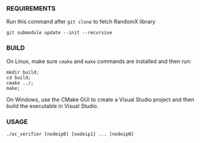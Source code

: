 ### REQUIREMENTS
Run this command after `git clone` to fetch RandomX library
```
git submodule update --init --recursive
```
### BUILD

On Linux, make sure `cmake` and `make` commands are installed and then run:
```
mkdir build;
cd build;
cmake ../;
make;
```

On Windows, use the CMake GUI to create a Visual Studio project and then build the executable in Visual Studio.


### USAGE
`./oc_verifier [nodeip0] [nodeip1] ... [nodeipN]`
